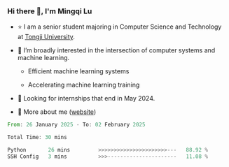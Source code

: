 ### Hi there 👋, I'm Mingqi Lu

- :star: I am a senior student majoring in Computer Science and Technology at [Tongji University](https://en.tongji.edu.cn/p/#/).

- :thinking: I’m broadly interested in the intersection of computer systems and machine learning.

  - Efficient machine learning systems

  - Accelerating machine learning training

- :seedling: Looking for internships that end in May 2024.

- 💬 More about me ([website](https://lmqqqqqq.github.io/))

<!--START_SECTION:waka-->

```rust
From: 26 January 2025 - To: 02 February 2025

Total Time: 30 mins

Python       26 mins         >>>>>>>>>>>>>>>>>>>>>>---   88.92 %
SSH Config   3 mins          >>>----------------------   11.08 %
```

<!--END_SECTION:waka-->

